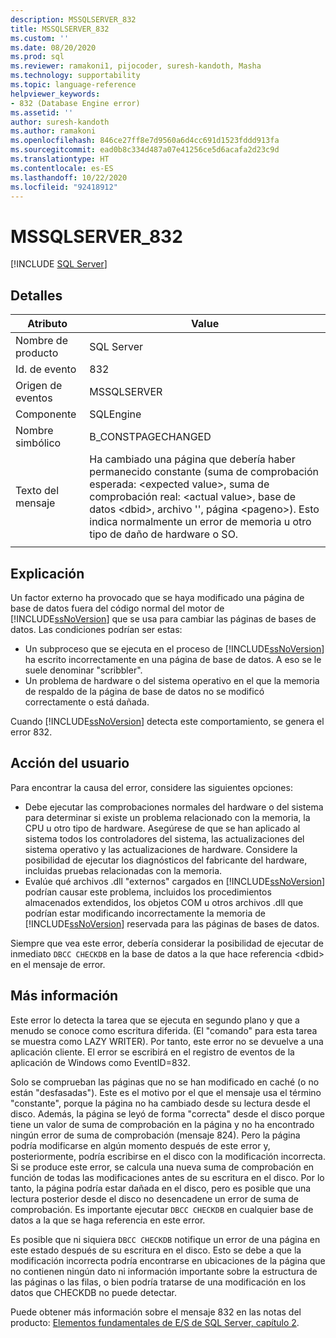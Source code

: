 ```yaml
---
description: MSSQLSERVER_832
title: MSSQLSERVER_832
ms.custom: ''
ms.date: 08/20/2020
ms.prod: sql
ms.reviewer: ramakoni1, pijocoder, suresh-kandoth, Masha
ms.technology: supportability
ms.topic: language-reference
helpviewer_keywords:
- 832 (Database Engine error)
ms.assetid: ''
author: suresh-kandoth
ms.author: ramakoni
ms.openlocfilehash: 846ce27ff8e7d9560a6d4cc691d1523fddd913fa
ms.sourcegitcommit: ead0b8c334d487a07e41256ce5d6acafa2d23c9d
ms.translationtype: HT
ms.contentlocale: es-ES
ms.lasthandoff: 10/22/2020
ms.locfileid: "92418912"
---
```

# <a name="mssqlserver_832"></a>MSSQLSERVER_832
 [!INCLUDE [SQL Server](../../includes/applies-to-version/sqlserver.md)]

## <a name="details"></a>Detalles

|Atributo|Value|
|---|---|
|Nombre de producto|SQL Server|
|Id. de evento|832|
|Origen de eventos|MSSQLSERVER|
|Componente|SQLEngine|
|Nombre simbólico|B_CONSTPAGECHANGED|
|Texto del mensaje|Ha cambiado una página que debería haber permanecido constante (suma de comprobación esperada: \<expected value>, suma de comprobación real: \<actual value>, base de datos \<dbid>, archivo \'<filename>', página \<pageno>). Esto indica normalmente un error de memoria u otro tipo de daño de hardware o SO.|
||

## <a name="explanation"></a>Explicación

Un factor externo ha provocado que se haya modificado una página de base de datos fuera del código normal del motor de [!INCLUDE[ssNoVersion](../../includes/ssnoversion-md.md)] que se usa para cambiar las páginas de bases de datos.  Las condiciones podrían ser estas:  

- Un subproceso que se ejecuta en el proceso de [!INCLUDE[ssNoVersion](../../includes/ssnoversion-md.md)] ha escrito incorrectamente en una página de base de datos. A eso se le suele denominar "scribbler".
- Un problema de hardware o del sistema operativo en el que la memoria de respaldo de la página de base de datos no se modificó correctamente o está dañada.  

Cuando [!INCLUDE[ssNoVersion](../../includes/ssnoversion-md.md)] detecta este comportamiento, se genera el error 832.

## <a name="user-action"></a>Acción del usuario

Para encontrar la causa del error, considere las siguientes opciones:

- Debe ejecutar las comprobaciones normales del hardware o del sistema para determinar si existe un problema relacionado con la memoria, la CPU u otro tipo de hardware. Asegúrese de que se han aplicado al sistema todos los controladores del sistema, las actualizaciones del sistema operativo y las actualizaciones de hardware. Considere la posibilidad de ejecutar los diagnósticos del fabricante del hardware, incluidas pruebas relacionadas con la memoria.
- Evalúe qué archivos .dll "externos" cargados en [!INCLUDE[ssNoVersion](../../includes/ssnoversion-md.md)] podrían causar este problema, incluidos los procedimientos almacenados extendidos, los objetos COM u otros archivos .dll que podrían estar modificando incorrectamente la memoria de [!INCLUDE[ssNoVersion](../../includes/ssnoversion-md.md)] reservada para las páginas de bases de datos.  

Siempre que vea este error, debería considerar la posibilidad de ejecutar de inmediato `DBCC CHECKDB` en la base de datos a la que hace referencia \<dbid> en el mensaje de error.

## <a name="more-information"></a>Más información

Este error lo detecta la tarea que se ejecuta en segundo plano y que a menudo se conoce como escritura diferida. (El "comando" para esta tarea se muestra como LAZY WRITER). Por tanto, este error no se devuelve a una aplicación cliente. El error se escribirá en el registro de eventos de la aplicación de Windows como EventID=832.  

Solo se comprueban las páginas que no se han modificado en caché (o no están "desfasadas"). Este es el motivo por el que el mensaje usa el término "constante", porque la página no ha cambiado desde su lectura desde el disco. Además, la página se leyó de forma "correcta" desde el disco porque tiene un valor de suma de comprobación en la página y no ha encontrado ningún error de suma de comprobación (mensaje 824). Pero la página podría modificarse en algún momento después de este error y, posteriormente, podría escribirse en el disco con la modificación incorrecta. Si se produce este error, se calcula una nueva suma de comprobación en función de todas las modificaciones antes de su escritura en el disco. Por lo tanto, la página podría estar dañada en el disco, pero es posible que una lectura posterior desde el disco no desencadene un error de suma de comprobación. Es importante ejecutar `DBCC CHECKDB` en cualquier base de datos a la que se haga referencia en este error.  

Es posible que ni siquiera `DBCC CHECKDB` notifique un error de una página en este estado después de su escritura en el disco. Esto se debe a que la modificación incorrecta podría encontrarse en ubicaciones de la página que no contienen ningún dato ni información importante sobre la estructura de las páginas o las filas, o bien podría tratarse de una modificación en los datos que CHECKDB no puede detectar.  

Puede obtener más información sobre el mensaje 832 en las notas del producto: [Elementos fundamentales de E/S de SQL Server, capítulo 2](https://docs.microsoft.com/previous-versions/sql/sql-server-2005/administrator/cc917726(v=technet.10)).
